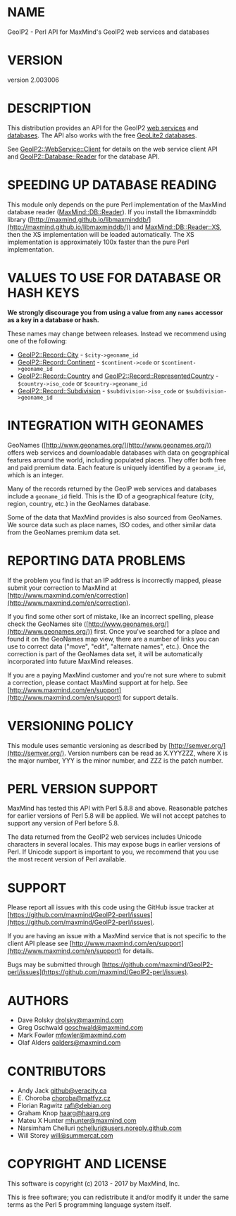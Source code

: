 # NAME

GeoIP2 - Perl API for MaxMind's GeoIP2 web services and databases

# VERSION

version 2.003006

# DESCRIPTION

This distribution provides an API for the GeoIP2
[web services](http://dev.maxmind.com/geoip/geoip2/web-services) and
[databases](http://dev.maxmind.com/geoip/geoip2/downloadable). The API also
works with the free
[GeoLite2 databases](http://dev.maxmind.com/geoip/geoip2/geolite2/).

See [GeoIP2::WebService::Client](https://metacpan.org/pod/GeoIP2::WebService::Client) for details on the web service client API
and [GeoIP2::Database::Reader](https://metacpan.org/pod/GeoIP2::Database::Reader) for the database API.

# SPEEDING UP DATABASE READING

This module only depends on the pure Perl implementation of the MaxMind
database reader ([MaxMind::DB::Reader](https://metacpan.org/pod/MaxMind::DB::Reader)). If you install the libmaxminddb
library ([http://maxmind.github.io/libmaxminddb/](http://maxmind.github.io/libmaxminddb/)) and
[MaxMind::DB::Reader::XS](https://metacpan.org/pod/MaxMind::DB::Reader::XS), then the XS implementation will be loaded
automatically. The XS implementation is approximately 100x faster than the
pure Perl implementation.

# VALUES TO USE FOR DATABASE OR HASH KEYS

**We strongly discourage you from using a value from any `names` accessor as
a key in a database or hash.**

These names may change between releases. Instead we recommend using one of the
following:

- [GeoIP2::Record::City](https://metacpan.org/pod/GeoIP2::Record::City) - `$city->geoname_id`
- [GeoIP2::Record::Continent](https://metacpan.org/pod/GeoIP2::Record::Continent) - `$continent->code` or `$continent->geoname_id`
- [GeoIP2::Record::Country](https://metacpan.org/pod/GeoIP2::Record::Country) and [GeoIP2::Record::RepresentedCountry](https://metacpan.org/pod/GeoIP2::Record::RepresentedCountry) - `$country->iso_code` or `$country->geoname_id`
- [GeoIP2::Record::Subdivision](https://metacpan.org/pod/GeoIP2::Record::Subdivision) - `$subdivision->iso_code` or `$subdivision->geoname_id`

# INTEGRATION WITH GEONAMES

GeoNames ([http://www.geonames.org/](http://www.geonames.org/)) offers web services and downloadable
databases with data on geographical features around the world, including
populated places. They offer both free and paid premium data. Each feature is
uniquely identified by a `geoname_id`, which is an integer.

Many of the records returned by the GeoIP web services and databases include a
`geoname_id` field. This is the ID of a geographical feature (city, region,
country, etc.) in the GeoNames database.

Some of the data that MaxMind provides is also sourced from GeoNames. We
source data such as place names, ISO codes, and other similar data from the
GeoNames premium data set.

# REPORTING DATA PROBLEMS

If the problem you find is that an IP address is incorrectly mapped, please
submit your correction to MaxMind at [http://www.maxmind.com/en/correction](http://www.maxmind.com/en/correction).

If you find some other sort of mistake, like an incorrect spelling, please
check the GeoNames site ([http://www.geonames.org/](http://www.geonames.org/)) first. Once you've searched
for a place and found it on the GeoNames map view, there are a number of links
you can use to correct data ("move", "edit", "alternate names", etc.). Once
the correction is part of the GeoNames data set, it will be automatically
incorporated into future MaxMind releases.

If you are a paying MaxMind customer and you're not sure where to submit a
correction, please contact MaxMind support at for help. See
[http://www.maxmind.com/en/support](http://www.maxmind.com/en/support) for support details.

# VERSIONING POLICY

This module uses semantic versioning as described by
[http://semver.org/](http://semver.org/). Version numbers can be read as X.YYYZZZ, where X is the
major number, YYY is the minor number, and ZZZ is the patch number.

# PERL VERSION SUPPORT

MaxMind has tested this API with Perl 5.8.8 and above. Reasonable patches for
earlier versions of Perl 5.8 will be applied. We will not accept patches to
support any version of Perl before 5.8.

The data returned from the GeoIP2 web services includes Unicode characters in
several locales. This may expose bugs in earlier versions of Perl. If Unicode
support is important to you, we recommend that you use the most recent version
of Perl available.

# SUPPORT

Please report all issues with this code using the GitHub issue tracker at
[https://github.com/maxmind/GeoIP2-perl/issues](https://github.com/maxmind/GeoIP2-perl/issues).

If you are having an issue with a MaxMind service that is not specific to the
client API please see [http://www.maxmind.com/en/support](http://www.maxmind.com/en/support) for details.

Bugs may be submitted through [https://github.com/maxmind/GeoIP2-perl/issues](https://github.com/maxmind/GeoIP2-perl/issues).

# AUTHORS

- Dave Rolsky <drolsky@maxmind.com>
- Greg Oschwald <goschwald@maxmind.com>
- Mark Fowler <mfowler@maxmind.com>
- Olaf Alders <oalders@maxmind.com>

# CONTRIBUTORS

- Andy Jack <github@veracity.ca>
- E. Choroba <choroba@matfyz.cz>
- Florian Ragwitz <rafl@debian.org>
- Graham Knop <haarg@haarg.org>
- Mateu X Hunter <mhunter@maxmind.com>
- Narsimham Chelluri <nchelluri@users.noreply.github.com>
- Will Storey <will@summercat.com>

# COPYRIGHT AND LICENSE

This software is copyright (c) 2013 - 2017 by MaxMind, Inc.

This is free software; you can redistribute it and/or modify it under
the same terms as the Perl 5 programming language system itself.
